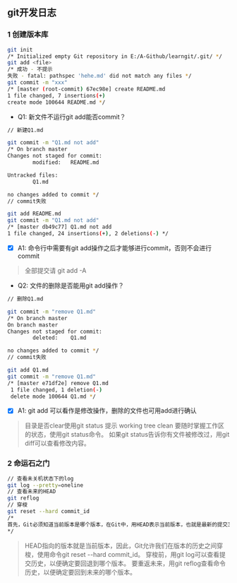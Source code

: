 ## git开发日志

### 1 创建版本库

```sh
git init
/* Initialized empty Git repository in E:/A-Github/learngit/.git/ */
git add <file>
/* 成功 - 不提示
失败 - fatal: pathspec 'hehe.md' did not match any files */
git commit -m "xxx"
/* [master (root-commit) 67ec98e] create README.md
1 file changed, 7 insertions(+)
create mode 100644 README.md */
```

* Q1: 新文件不运行git add能否commit？

```sh
// 新建Q1.md

git commit -m "Q1.md not add"
/* On branch master
Changes not staged for commit:
        modified:   README.md

Untracked files:
        Q1.md

no changes added to commit */
// commit失败
```

```sh
git add README.md
git commit -m "Q1.md not add"
/* [master db49c77] Q1.md not add
1 file changed, 24 insertions(+), 2 deletions(-) */
```

- [x] A1: 命令行中需要有git add操作之后才能够进行commit，否则不会进行commit
>全部提交请 git add -A

* Q2: 文件的删除是否能用git add操作？
```sh
// 删除Q1.md

git commit -m "remove Q1.md"
/* On branch master
On branch master
Changes not staged for commit:
        deleted:    Q1.md

no changes added to commit */
// commit失败
```

```sh
git add Q1.md
git commit -m "remove Q1.md"
/* [master e71df2e] remove Q1.md
 1 file changed, 1 deletion(-)
 delete mode 100644 Q1.md */
```

- [x] A1: git add 可以看作是修改操作，删除的文件也可用add进行确认
>目录是否clear使用git status 提示 working tree clean
>要随时掌握工作区的状态，使用git status命令。
>如果git status告诉你有文件被修改过，用git diff可以查看修改内容。

### 2 命运石之门

```sh
// 查看未关机状态下的log
git log --pretty=oneline
// 查看未来的HEAD
git reflog
// 穿梭
git reset --hard commit_id
/*
首先，Git必须知道当前版本是哪个版本，在Git中，用HEAD表示当前版本，也就是最新的提交3628164...882e1e0（注意我的提交ID和你的肯定不一样），上一个版本就是HEAD^，上上一个版本就是HEAD^^，当然往上100个版本写100个^比较容易数不过来，所以写成HEAD~100。
*/
```

>HEAD指向的版本就是当前版本，因此，Git允许我们在版本的历史之间穿梭，使用命令git reset --hard commit_id。
>穿梭前，用git log可以查看提交历史，以便确定要回退到哪个版本。
>要重返未来，用git reflog查看命令历史，以便确定要回到未来的哪个版本。

